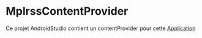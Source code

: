 # MplrssContentProvider

Ce projet AndroidStudio contient un contentProvider pour cette [Application](https://github.com/yacine17/RSS_Reader/)
